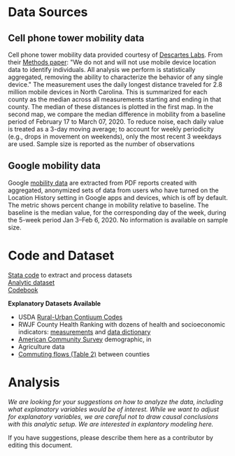 # Data Sources

## Cell phone tower mobility data
Cell phone tower mobility data provided courtesy of [Descartes Labs](https://www.descarteslabs.com/mobility/). From their [Methods paper](https://arxiv.org/pdf/2003.14228.pdf): "We do not and will not use mobile device location data to identify individuals. All analysis we perform is statistically aggregated, removing the ability to characterize the behavior of any single device." The measurement uses the daily longest distance traveled  for 2.8 million mobile devices in North Carolina. This is summarized for each county as the median across all measurements starting and ending in that county. The median of these distances is plotted in the first map. In the second map, we compare the median difference in mobility from a baseline period of February 17 to March 07, 2020. To reduce noise,  each daily value is treated as a 3-day moving average; to account for weekly periodicity (e.g., drops in movement on weekends), only the most recent 3 weekdays are used. Sample size is reported as the number of observations 

## Google mobility data
Google [mobility data](https://www.google.com/covid19/mobility/) are extracted from PDF reports created with aggregated, anonymized sets of data from users who have turned on the Location History setting in Google apps and devices, which is off by default. The metric shows percent change in mobility relative to baseline. The baseline is the median value, for the corresponding day of the week, during the 5-week period Jan 3–Feb 6, 2020. No information is available on sample size.

# Code and Dataset
[Stata code](https://github.com/opioiddatalab/covidnc/blob/master/NC_analysis.do) to extract and process datasets<br>
[Analytic dataset](https://github.com/opioiddatalab/covidnc/blob/master/data/nc_cell_tower_data_collapsed.csv)<br>
[Codebook](https://github.com/opioiddatalab/covidnc/blob/master/data/Codebook.txt)<br>

**Explanatory Datasets Available**<br>
+ USDA [Rural-Urban Contiuum Codes](https://www.ers.usda.gov/data-products/rural-urban-continuum-codes.aspx)
+ RWJF County Health Ranking with dozens of health and socioeconomic indicators: [measurements](https://www.countyhealthrankings.org/sites/default/files/media/document/Trends%20documentation%202020.pdf) and [data dictionary](https://www.countyhealthrankings.org/sites/default/files/media/document/DataDictionary_2020_2.pdf)
+ [American Community Survey](https://data.census.gov/cedsci/table?q=DP02%3A%20SELECTED%20SOCIAL%20CHARACTERISTICS%20IN%20THE%20UNITED%20STATES&hidePreview=true&tid=ACSDP1Y2018.DP02&g=0400000US37.050000&moe=false) demographic, in
+ Agriculture data 
+ [Commuting flows (Table 2)](https://www.census.gov/data/tables/2015/demo/metro-micro/commuting-flows-2015.html) between counties

# Analysis

*We are looking for your suggestions on how to analyze the data, including what explanatory variables would be of interest. While we want to adjust for explanatory variables, we are careful not to draw causal conclusions with this analytic setup. We are interested in explantory modeling here.*

If you have suggestions, please describe them here as a contributor by editing this document.
